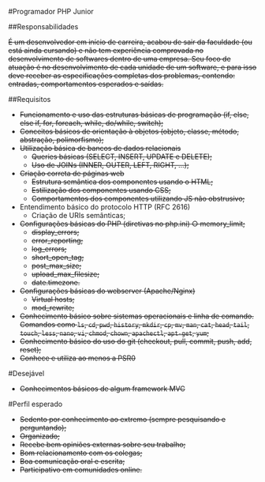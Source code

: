 #Programador PHP Junior

##Responsabilidades

~~É um desenvolvedor em início de carreira, acabou de sair da faculdade (ou está ainda cursando) e não tem experiência comprovada no desenvolvimento de softwares dentro de uma empresa.
Seu foco de atuação é no desenvolvimento de cada unidade de um software, e para isso deve receber as especificações completas dos problemas, contendo: entradas, comportamentos esperados e saídas.~~

##Requisitos

- ~~Funcionamento e uso das estruturas básicas de programação (if, else, else if, for, foreach, while, do/while, switch);~~
- ~~Conceitos básicos de orientação à objetos (objeto, classe, método, abstração, polimorfismo);~~
- ~~Utilização básica de bancos de dados relacionais~~
	- ~~Queries básicas (SELECT, INSERT, UPDATE e DELETE);~~
	- ~~Uso de JOINs (INNER, OUTER, LEFT, RIGHT, ...);~~
- ~~Criação correta de páginas web~~
	- ~~Estrutura semântica dos componentes usando o HTML;~~
	- ~~Estilização dos componentes usando CSS;~~
	- ~~Comportamentos dos componentes utilizando JS não obstrusivo;~~
- Entendimento básico do protocolo HTTP (RFC 2616)
	- Criação de URIs semânticas;
- ~~Configurações básicas do PHP (diretivas no php.ini) ○ memory_limit;~~
	- ~~display_errors;~~
	- ~~error_reporting;~~
	- ~~log_errors;~~
	- ~~short_open_tag;~~
	- ~~post_max_size;~~
	- ~~upload_max_filesize;~~
	- ~~date.timezone.~~
- ~~Configurações básicas do webserver (Apache/Nginx)~~
	- ~~Virtual hosts;~~
	- ~~mod_rewrite;~~
- ~~Conhecimento básico sobre sistemas operacionais e linha de comando. Comandos como `ls`, `cd`, `pwd`, `history`, `mkdir`, `cp`, `mv`, `man`, `cat`, `head`, `tail`, `touch`, `less`, `nano`, `vi`, `chmod`, `chown`, `apachectl`, `apt-get`, `yum`;~~
- ~~Conhecimento básico do uso do git (checkout, pull, commit, push, add, reset);~~
- ~~Conhece e utiliza ao menos a PSR­0~~

#Desejável

- ~~Conhecimentos básicos de algum framework MVC~~

#Perfil esperado

- ~~Sedento por conhecimento ao extremo (sempre pesquisando e perguntando);~~
- ~~Organizado;~~
- ~~Recebe bem opiniões externas sobre seu trabalho;~~
- ~~Bom relacionamento com os colegas;~~
- ~~Boa comunicação oral e escrita;~~
- ~~Participativo em comunidades online.~~

